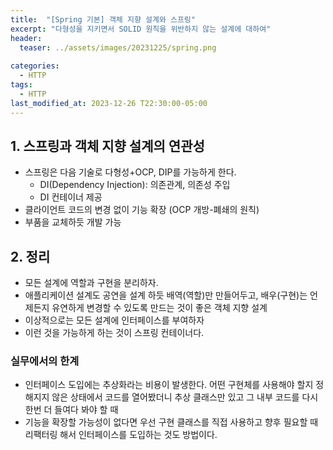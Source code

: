 ```yaml
---
title:  "[Spring 기본] 객체 지향 설계와 스프링"
excerpt: "다형성을 지키면서 SOLID 원칙을 위반하지 않는 설계에 대하여"
header:
  teaser: ../assets/images/20231225/spring.png
  
categories:
  - HTTP
tags:
  - HTTP
last_modified_at: 2023-12-26 T22:30:00-05:00
---
```


## 1. 스프링과 객체 지향 설계의 연관성
  + 스프링은 다음 기술로 다형성+OCP, DIP를 가능하게 한다.
    + DI(Dependency Injection): 의존관계, 의존성 주입
    + DI 컨테이너 제공
  + 클라이언트 코드의 변경 없이 기능 확장 (OCP 개방-폐쇄의 원칙)
  + 부품을 교체하듯 개발 가능

## 2. 정리
  + 모든 설계에 역할과 구현을 분리하자.
  + 애플리케이션 설계도 공연을 설계 하듯 배역(역할)만 만들어두고, 배우(구현)는 언제든지 유연하게 변경할 수 있도록 만드는 것이 좋은 객체 지향 설계
  + 이상적으로는 모든 설계에 인터페이스를 부여하자
  + 이런 것을 가능하게 하는 것이 스프링 컨테이너다.

### 실무에서의 한계
  +  인터페이스 도입에는 추상화라는 비용이 발생한다. 어떤 구현체를 사용해야 할지 정해지지 않은 상태에서 코드를 열어봤더니 추상 클래스만 있고 그 내부 코드를 다시 한번 더 들여다 봐야 할 때
  +  기능을 확장할 가능성이 없다면 우선 구현 클래스를 직접 사용하고 향후 필요할 때 리팩터링 해서 인터페이스를 도입하는 것도 방법이다.